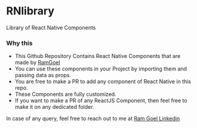 # RNlibrary
Library of React Native Components



### Why this

- This Github Repository Contains React Native Components that are made by [RamGoel](https://github.com/RamGoel)
- You can use these components in your Project by importing them and passing data as props.
- You are free to make a PR to add any component of React Native in this repo.
- These Components are fully customized.
- If you want to make a PR of any ReactJS Component, then feel free to make it on any dedicated folder.



In case of any query, feel free to reach out to me at [Ram Goel Linkedin](https://linkedin.com/in/ramgoel)
